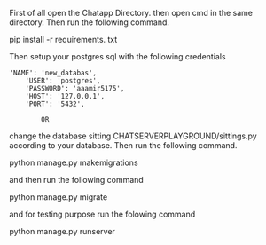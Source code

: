 First of all open the Chatapp Directory.
then open cmd in the same directory.
Then run the following command.

pip install -r requirements. txt



Then setup your postgres sql with the following credentials

    'NAME': 'new_databas',
        'USER': 'postgres',
        'PASSWORD': 'aaamir5175',
        'HOST': '127.0.0.1',
        'PORT': '5432',

            OR


change the database sitting CHATSERVERPLAYGROUND/sittings.py according to your database.
Then run the following command.


python manage.py makemigrations


and then run the following command


python manage.py migrate


and for testing purpose run the folowing command


python manage.py runserver
